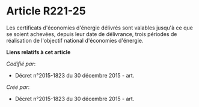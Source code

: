 # Article R221-25

Les certificats d'économies d'énergie délivrés sont valables jusqu'à ce que se soient achevées, depuis leur date de
délivrance, trois périodes de réalisation de l'objectif national d'économies d'énergie.

**Liens relatifs à cet article**

_Codifié par_:

  - Décret n°2015-1823 du 30 décembre 2015 - art.

_Créé par_:

  - Décret n°2015-1823 du 30 décembre 2015 - art.
